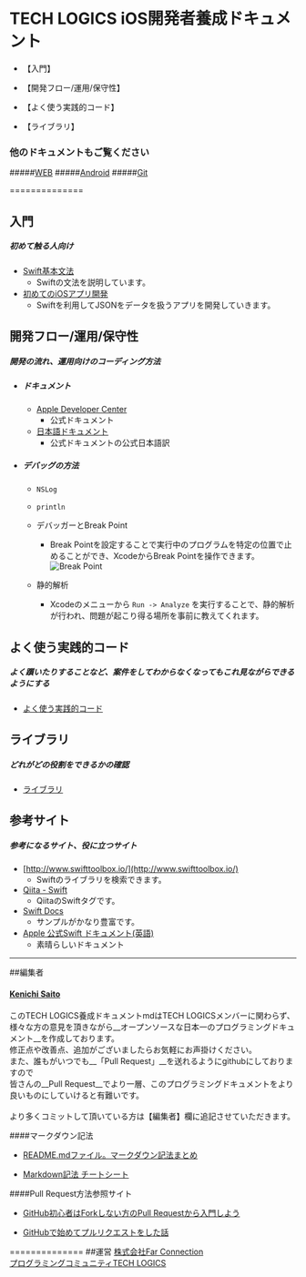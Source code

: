 # TECH LOGICS iOS開発者養成ドキュメント

- 【入門】

- 【開発フロー/運用/保守性】

- 【よく使う実践的コード】

- 【ライブラリ】


### 他のドキュメントもご覧ください
#####[WEB](https://github.com/techlogics/WEB_Document)
#####[Android](https://github.com/techlogics/Android_Document)
#####[Git](https://github.com/techlogics/Git_Document)


==============

## 入門

##### 初めて触る人向け

- [Swift基本文法](https://github.com/techlogics/iOS_Document/blob/master/swift_grammar.md)
	- Swiftの文法を説明しています。
- [初めてのiOSアプリ開発](https://github.com/techlogics/iOS_Document/blob/master/develop_application.md)
	- Swiftを利用してJSONをデータを扱うアプリを開発していきます。



## 開発フロー/運用/保守性

##### 開発の流れ、運用向けのコーディング方法


- ##### ドキュメント

	- [Apple Developer Center](http://developer.apple.com/ios/)
  		- 公式ドキュメント
	- [日本語ドキュメント](https://developer.apple.com/jp/devcenter/ios/library/japanese.html)
	  	- 公式ドキュメントの公式日本語訳
- ##### デバッグの方法
	-  `NSLog`
	- `println`
	- デバッガーとBreak Point
		
		- Break Pointを設定することで実行中のプログラムを特定の位置で止めることができ、XcodeからBreak Pointを操作できます。
![Break Point](https://www.evernote.com/shard/s324/sh/a00915b6-af19-4b0b-bae6-69d5bd95a4b8/92fda355a0d4243c/res/f59ddf16-27e3-4879-9de7-8f422d098a5f/debug.png)
	- 静的解析
		- Xcodeのメニューから `Run -> Analyze` を実行することで、静的解析が行われ、問題が起こり得る場所を事前に教えてくれます。

## よく使う実践的コード

##### よく躓いたりすることなど、案件をしてわからなくなってもこれ見ながらできるようにする

- [よく使う実践的コード](https://github.com/techlogics/iOS_Document/practice.md)

## ライブラリ

##### どれがどの役割をできるかの確認

- [ライブラリ](https://github.com/techlogics/iOS_Document/)

## 参考サイト
##### 参考になるサイト、役に立つサイト
- [http://www.swifttoolbox.io/](http://www.swifttoolbox.io/)
	- Swiftのライブラリを検索できます。
- [Qiita - Swift](http://qiita.com/tags/swift)
	- QiitaのSwiftタグです。
- [Swift Docs](https://sites.google.com/a/gclue.jp/swift-docs/)
	- サンプルがかなり豊富です。
- [Apple 公式Swift ドキュメント(英語)](https://developer.apple.com/library/ios/documentation/Swift/Conceptual/Swift_Programming_Language/GuidedTour.html#//apple_ref/doc/uid/TP40014097-CH2-XID_1)
	- 素晴らしいドキュメント 
 
---
##編集者

#### [Kenichi Saito](https://github.com/tkcfjips/)

このTECH LOGICS養成ドキュメントmdはTECH LOGICSメンバーに関わらず、<br>
様々な方の意見を頂きながら__オープンソースな日本一のプログラミングドキュメント__を作成しております。<br>
修正点や改善点、追加がございましたらお気軽にお声掛けください。<br>
また、誰もがいつでも__「Pull Request」__を送れるようにgithubにしておりますので<br>
皆さんの__Pull Request__でより一層、このプログラミングドキュメントをより良いものにしていけると有難いです。<br><br>
より多くコミットして頂いている方は【編集者】欄に追記させていただきます。

####マークダウン記法

* [README.mdファイル。マークダウン記法まとめ](http://codechord.com/2012/01/readme-markdown/)

* [Markdown記法 チートシート](http://qiita.com/Qiita/items/c686397e4a0f4f11683d)

####Pull Request方法参照サイト

* [GitHub初心者はForkしない方のPull Requestから入門しよう](http://blog.qnyp.com/2013/05/28/pull-request-for-github-beginners/)

* [GitHubで始めてプルリクエストをした話](http://blog.9wick.com/2012/07/github-first-pul/)

==============
##運営
[株式会社Far Connection](http://farconnection.co.jp)  
[プログラミングコミュニティTECH LOGICS](http://techlogics.link)


